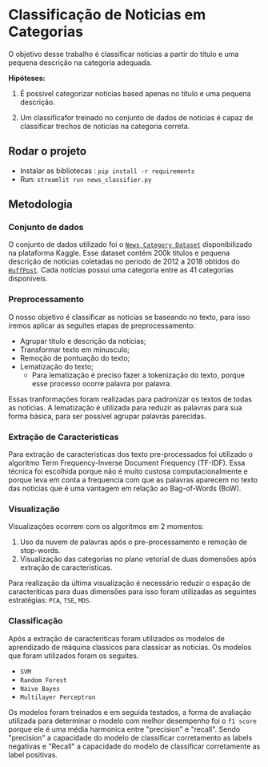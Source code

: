 # Classificação de Noticias em Categorias

O objetivo desse trabalho é classificar noticias a partir do título e uma pequena descrição na categoria adequada.

**Hipóteses:**

1. É possivel categorizar notícias based apenas no titulo e uma pequena descrição.

2. Um classificafor treinado no conjunto de dados de noticias é capaz de classificar trechos de noticias na categoria correta.

## Rodar o projeto

- Instalar as bibliotecas : `pip install -r requirements`
- Run: `streamlit run news_classifier.py`

## Metodologia

### Conjunto de dados

O conjunto de dados utilizado foi o [`News Category Dataset`](https://www.kaggle.com/rmisra/news-category-dataset) disponibilizado na plataforma Kaggle. Esse dataset contém 200k titulos e pequena descrição de noticias coletadas no periodo de 2012 a 2018 obtidos do [`HuffPost`](https://www.huffingtonpost.com/). Cada notícias possui uma categoria entre as 41 categorias disponíveis.

### Preprocessamento

O nosso objetivo é classificar as noticias se baseando no texto, para isso iremos aplicar as seguites etapas de preprocessamento:

- Agrupar titulo e descrição da noticias;
- Transformar texto em minusculo;
- Remoção de pontuação do texto;
- Lematização do texto;
  - Para lematização é preciso fazer a tokenização do texto, porque esse processo ocorre palavra por palavra.

Essas tranformações foram realizadas para padronizar os textos de todas as noticias. A lematização é utilizada para reduzir as palavras para sua forma básica, para ser possivel agrupar palavras parecidas.

### Extração de Características

Para extração de caracteristicas dos texto pre-processados foi utilizado o algoritmo Term Frequency-Inverse Document Frequency (TF-IDF). Essa técnica foi escolhida porque não é muito custosa computacionalmente e porque leva em conta a frequencia com que as palavras aparecem no texto das noticias que é uma vantagem em relação ao Bag-of-Words (BoW).

### Visualização

Visualizações ocorrem com os algoritmos em 2 momentos:

1. Uso da nuvem de palavras após o pre-processamento e remoção de stop-words.
2. Visualização das categorias no plano vetorial de duas domensões após extração de caracteristicas.

Para realização da última visualização é necessário reduzir o espação de caracteriticas para duas dimensões para isso foram utilizadas as seguintes estratégias: `PCA`, `TSE`, `MDS`.

### Classificação

Após a extração de caracteriticas foram utilizados os modelos de aprendizado de máquina classicos para classicar as noticias. Os modelos que foram utilizados foram os seguites.

- `SVM`
- `Random Forest`
- `Naive Bayes`
- `Multilayer Perceptron`

Os modelos foram treinados e em seguida testados, a forma de avaliação utilizada para determinar o modelo com melhor desempenho foi o `f1 score` porque ele é uma média harmonica entre "precision" e "recall". Sendo "precision" a capacidade do modelo de classificar corretamento as labels negativas e "Recall" a capacidade do modelo de classificar corretamente as label positivas.

